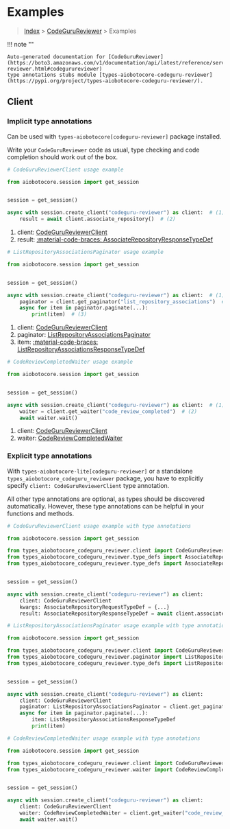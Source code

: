 # Examples

> [Index](../README.md) > [CodeGuruReviewer](./README.md) > Examples

!!! note ""

    Auto-generated documentation for [CodeGuruReviewer](https://boto3.amazonaws.com/v1/documentation/api/latest/reference/services/codeguru-reviewer.html#codegurureviewer)
    type annotations stubs module [types-aiobotocore-codeguru-reviewer](https://pypi.org/project/types-aiobotocore-codeguru-reviewer/).

## Client

### Implicit type annotations

Can be used with `types-aiobotocore[codeguru-reviewer]` package installed.

Write your `CodeGuruReviewer` code as usual,
type checking and code completion should work out of the box.



```python
# CodeGuruReviewerClient usage example

from aiobotocore.session import get_session


session = get_session()

async with session.create_client("codeguru-reviewer") as client:  # (1)
    result = await client.associate_repository()  # (2)
```

1. client: [CodeGuruReviewerClient](./client.md)
2. result: [:material-code-braces: AssociateRepositoryResponseTypeDef](./type_defs.md#associaterepositoryresponsetypedef) 



```python
# ListRepositoryAssociationsPaginator usage example

from aiobotocore.session import get_session


session = get_session()

async with session.create_client("codeguru-reviewer") as client:  # (1)
    paginator = client.get_paginator("list_repository_associations")  # (2)
    async for item in paginator.paginate(...):
        print(item)  # (3)
```

1. client: [CodeGuruReviewerClient](./client.md)
2. paginator: [ListRepositoryAssociationsPaginator](./paginators.md#listrepositoryassociationspaginator)
3. item: [:material-code-braces: ListRepositoryAssociationsResponseTypeDef](./type_defs.md#listrepositoryassociationsresponsetypedef) 



```python
# CodeReviewCompletedWaiter usage example

from aiobotocore.session import get_session


session = get_session()

async with session.create_client("codeguru-reviewer") as client:  # (1)
    waiter = client.get_waiter("code_review_completed")  # (2)
    await waiter.wait()
```

1. client: [CodeGuruReviewerClient](./client.md)
2. waiter: [CodeReviewCompletedWaiter](./waiters.md#codereviewcompletedwaiter)


### Explicit type annotations

With `types-aiobotocore-lite[codeguru-reviewer]`
or a standalone `types_aiobotocore_codeguru_reviewer` package, you have to explicitly specify
`client: CodeGuruReviewerClient` type annotation.

All other type annotations are optional, as types should be discovered automatically.
However, these type annotations can be helpful in your functions and methods.


```python
# CodeGuruReviewerClient usage example with type annotations

from aiobotocore.session import get_session

from types_aiobotocore_codeguru_reviewer.client import CodeGuruReviewerClient
from types_aiobotocore_codeguru_reviewer.type_defs import AssociateRepositoryResponseTypeDef
from types_aiobotocore_codeguru_reviewer.type_defs import AssociateRepositoryRequestTypeDef


session = get_session()

async with session.create_client("codeguru-reviewer") as client:
    client: CodeGuruReviewerClient
    kwargs: AssociateRepositoryRequestTypeDef = {...}
    result: AssociateRepositoryResponseTypeDef = await client.associate_repository(**kwargs)
```



```python
# ListRepositoryAssociationsPaginator usage example with type annotations

from aiobotocore.session import get_session

from types_aiobotocore_codeguru_reviewer.client import CodeGuruReviewerClient
from types_aiobotocore_codeguru_reviewer.paginator import ListRepositoryAssociationsPaginator
from types_aiobotocore_codeguru_reviewer.type_defs import ListRepositoryAssociationsResponseTypeDef


session = get_session()

async with session.create_client("codeguru-reviewer") as client:
    client: CodeGuruReviewerClient
    paginator: ListRepositoryAssociationsPaginator = client.get_paginator("list_repository_associations")
    async for item in paginator.paginate(...):
        item: ListRepositoryAssociationsResponseTypeDef
        print(item)
```



```python
# CodeReviewCompletedWaiter usage example with type annotations

from aiobotocore.session import get_session

from types_aiobotocore_codeguru_reviewer.client import CodeGuruReviewerClient
from types_aiobotocore_codeguru_reviewer.waiter import CodeReviewCompletedWaiter


session = get_session()

async with session.create_client("codeguru-reviewer") as client:
    client: CodeGuruReviewerClient
    waiter: CodeReviewCompletedWaiter = client.get_waiter("code_review_completed")
    await waiter.wait()
```
